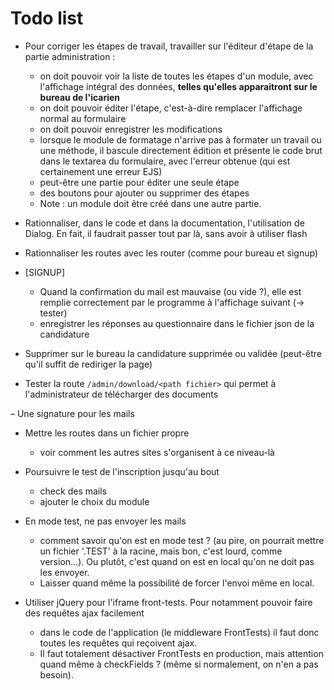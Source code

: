 # Todo list

* Pour corriger les étapes de travail, travailler sur l'éditeur d'étape de la partie administration :
  * on doit pouvoir voir la liste de toutes les étapes d'un module, avec l'affichage intégral des données, **telles qu'elles apparaitront sur le bureau de l'icarien**
  * on doit pouvoir éditer l'étape, c'est-à-dire remplacer l'affichage normal au formulaire
  * on doit pouvoir enregistrer les modifications
  * lorsque le module de formatage n'arrive pas à formater un travail ou une méthode, il bascule directement édition et présente le code brut dans le textarea du formulaire, avec l'erreur obtenue (qui est certainement une erreur EJS)
  * peut-être une partie pour éditer une seule étape
  * des boutons pour ajouter ou supprimer des étapes
  * Note : un module doit être créé dans une autre partie.

* Rationnaliser, dans le code et dans la documentation, l'utilisation de Dialog.
En fait, il faudrait passer tout par là, sans avoir à utiliser flash

* Rationnaliser les routes avec les router (comme pour bureau et signup)

* [SIGNUP]
  - Quand la confirmation du mail est mauvaise (ou vide ?), elle est remplie correctement par le programme
    à l'affichage suivant (-> tester)
  - enregistrer les réponses au questionnaire dans le fichier json de la candidature

* Supprimer sur le bureau la candidature supprimée ou validée (peut-être qu'il suffit de rediriger la page)
* Tester la route `/admin/download/<path fichier>` qui permet à l'administrateur de télécharger des documents


– Une signature pour les mails

- Mettre les routes dans un fichier propre
  * voir comment les autres sites s'organisent à ce niveau-là

- Poursuivre le test de l'inscription jusqu'au bout
  * check des mails
  * ajouter le choix du module

- En mode test, ne pas envoyer les mails
  * comment savoir qu'on est en mode test ? (au pire, on pourrait mettre un fichier '.TEST' à la racine, mais bon, c'est lourd, comme version…). Ou plutôt, c'est quand on est en local qu'on ne doit pas les envoyer.
  * Laisser quand même la possibilité de forcer l'envoi même en local.

- Utiliser jQuery pour l'iframe front-tests. Pour notamment pouvoir faire des requêtes ajax facilement
  * dans le code de l'application (le middleware FrontTests) il faut donc toutes les requêtes qui reçoivent ajax.
  * Il faut totalement désactiver FrontTests en production, mais attention quand même à checkFields ? (même si normalement, on n'en a pas besoin).

